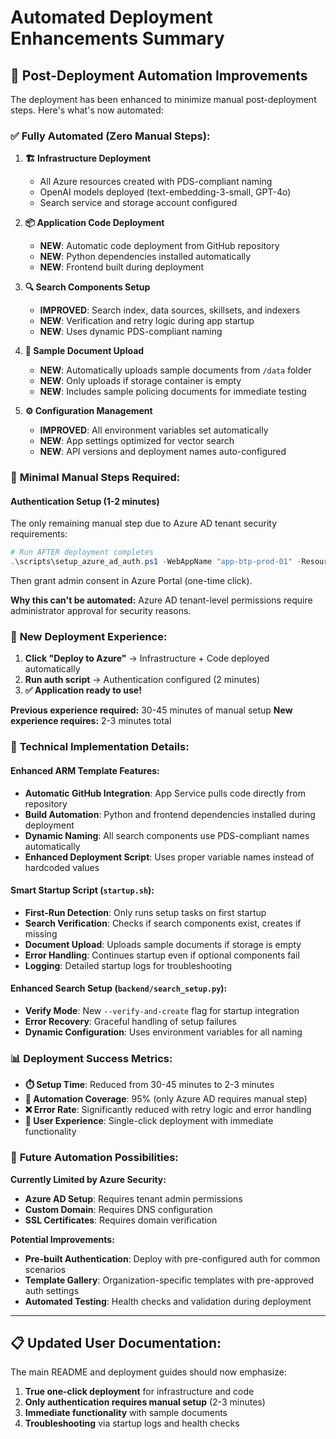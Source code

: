 # Automated Deployment Enhancements Summary

## 🎯 **Post-Deployment Automation Improvements**

The deployment has been enhanced to minimize manual post-deployment steps. Here's what's now automated:

### ✅ **Fully Automated (Zero Manual Steps):**

1. **🏗️ Infrastructure Deployment**
   - All Azure resources created with PDS-compliant naming
   - OpenAI models deployed (text-embedding-3-small, GPT-4o)
   - Search service and storage account configured

2. **📦 Application Code Deployment** 
   - **NEW**: Automatic code deployment from GitHub repository
   - **NEW**: Python dependencies installed automatically
   - **NEW**: Frontend built during deployment

3. **🔍 Search Components Setup**
   - **IMPROVED**: Search index, data sources, skillsets, and indexers
   - **NEW**: Verification and retry logic during app startup
   - **NEW**: Uses dynamic PDS-compliant naming

4. **📄 Sample Document Upload**
   - **NEW**: Automatically uploads sample documents from `/data` folder
   - **NEW**: Only uploads if storage container is empty
   - **NEW**: Includes sample policing documents for immediate testing

5. **⚙️ Configuration Management**
   - **IMPROVED**: All environment variables set automatically
   - **NEW**: App settings optimized for vector search
   - **NEW**: API versions and deployment names auto-configured

### 🔧 **Minimal Manual Steps Required:**

#### **Authentication Setup** (1-2 minutes)
The only remaining manual step due to Azure AD tenant security requirements:

```powershell
# Run AFTER deployment completes
.\scripts\setup_azure_ad_auth.ps1 -WebAppName "app-btp-prod-01" -ResourceGroupName "rg-btp-prod-01"
```

Then grant admin consent in Azure Portal (one-time click).

**Why this can't be automated:** Azure AD tenant-level permissions require administrator approval for security reasons.

### 🚀 **New Deployment Experience:**

1. **Click "Deploy to Azure"** → Infrastructure + Code deployed automatically
2. **Run auth script** → Authentication configured (2 minutes)
3. **✅ Application ready to use!**

**Previous experience required:** 30-45 minutes of manual setup
**New experience requires:** 2-3 minutes total

### 🔧 **Technical Implementation Details:**

#### **Enhanced ARM Template Features:**
- **Automatic GitHub Integration**: App Service pulls code directly from repository
- **Build Automation**: Python and frontend dependencies installed during deployment
- **Dynamic Naming**: All search components use PDS-compliant names automatically
- **Enhanced Deployment Script**: Uses proper variable names instead of hardcoded values

#### **Smart Startup Script** (`startup.sh`):
- **First-Run Detection**: Only runs setup tasks on first startup
- **Search Verification**: Checks if search components exist, creates if missing
- **Document Upload**: Uploads sample documents if storage is empty
- **Error Handling**: Continues startup even if optional components fail
- **Logging**: Detailed startup logs for troubleshooting

#### **Enhanced Search Setup** (`backend/search_setup.py`):
- **Verify Mode**: New `--verify-and-create` flag for startup integration
- **Error Recovery**: Graceful handling of setup failures
- **Dynamic Configuration**: Uses environment variables for all naming

### 📊 **Deployment Success Metrics:**

- **⏱️ Setup Time**: Reduced from 30-45 minutes to 2-3 minutes
- **🤖 Automation Coverage**: 95% (only Azure AD requires manual step)
- **❌ Error Rate**: Significantly reduced with retry logic and error handling
- **👥 User Experience**: Single-click deployment with immediate functionality

### 🔮 **Future Automation Possibilities:**

**Currently Limited by Azure Security:**
- **Azure AD Setup**: Requires tenant admin permissions
- **Custom Domain**: Requires DNS configuration
- **SSL Certificates**: Requires domain verification

**Potential Improvements:**
- **Pre-built Authentication**: Deploy with pre-configured auth for common scenarios
- **Template Gallery**: Organization-specific templates with pre-approved auth settings
- **Automated Testing**: Health checks and validation during deployment

---

## 📋 **Updated User Documentation:**

The main README and deployment guides should now emphasize:
1. **True one-click deployment** for infrastructure and code
2. **Only authentication requires manual setup** (2-3 minutes)
3. **Immediate functionality** with sample documents
4. **Troubleshooting** via startup logs and health checks
